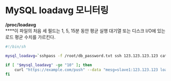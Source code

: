 # MySQL loadavg 모니터링

**/proc/loadavg**\
\*\*\*\*이 파일의 처음 세 필드는 1, 5, 15분 동안 평균 실행 대기열 또는 디스크 I/O에 있는 로드 평균 수치를 가르킨다.

```bash
#!/bin/sh

mysql_loadavg=`sshpass -f /root/db_password.txt ssh 123.123.123.123 cat /proc/loadavg|awk -F \. '{print $1}'`

if [ "$mysql_loadavg" -ge "10" ]; then
    curl "https://example.com/push" --data "mesg=slave1:123.123.123 loadavg:$mysql_loadavg"
fi
```
